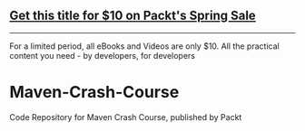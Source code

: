 ## [Get this title for $10 on Packt's Spring Sale](https://www.packt.com/V06112?utm_source=github&utm_medium=packt-github-repo&utm_campaign=spring_10_dollar_2022)
-----
For a limited period, all eBooks and Videos are only $10. All the practical content you need \- by developers, for developers

# Maven-Crash-Course
Code Repository for Maven Crash Course, published by Packt
